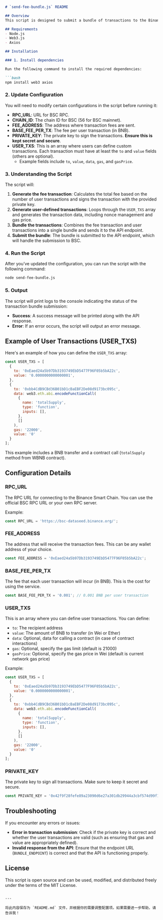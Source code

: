 ```markdown
# `send-fee-bundle.js` README

## Overview
This script is designed to submit a bundle of transactions to the Binance Smart Chain (BSC) via a specified API. It handles the generation of a fee transaction (to cover the BNB fee of user transactions) and a list of user-defined transactions (such as BNB transfers or contract calls). The transactions are then signed, bundled, and sent to a remote API.

## Requirements
- Node.js
- Web3.js
- Axios

## Installation

### 1. Install dependencies

Run the following command to install the required dependencies:

```bash
npm install web3 axios
```

### 2. Update Configuration

You will need to modify certain configurations in the script before running it:

- **RPC_URL**: URL for BSC RPC.
- **CHAIN_ID**: The chain ID for BSC (56 for BSC mainnet).
- **FEE_ADDRESS**: The address where transaction fees are sent.
- **BASE_FEE_PER_TX**: The fee per user transaction (in BNB).
- **PRIVATE_KEY**: The private key to sign the transactions. **Ensure this is kept secret and secure**.
- **USER_TXS**: This is an array where users can define custom transactions. Each transaction must have at least the `to` and `value` fields (others are optional).
  - Example fields include `to`, `value`, `data`, `gas`, and `gasPrice`.

### 3. Understanding the Script

The script will:
1. **Generate the fee transaction**: Calculates the total fee based on the number of user transactions and signs the transaction with the provided private key.
2. **Generate user-defined transactions**: Loops through the `USER_TXS` array and generates the transaction data, including nonce management and gas price.
3. **Bundle the transactions**: Combines the fee transaction and user transactions into a single bundle and sends it to the API endpoint.
4. **Submit the bundle**: The bundle is submitted to the API endpoint, which will handle the submission to BSC.

### 4. Run the Script

After you’ve updated the configuration, you can run the script with the following command:

```bash
node send-fee-bundle.js
```

### 5. Output

The script will print logs to the console indicating the status of the transaction bundle submission:

- **Success**: A success message will be printed along with the API response.
- **Error**: If an error occurs, the script will output an error message.

## Example of User Transactions (USER_TXS)

Here's an example of how you can define the `USER_TXS` array:

```js
const USER_TXS = [
  {
    to: '0xEaed24a5b97Db3193749EbD5477F96F05b5bA22c',
    value: '0.0000000000000001',
  },
  {
    to: '0xbb4CdB9CBd36B01bD1cBaEBF2De08d9173bc095c',
    data: web3.eth.abi.encodeFunctionCall(
      {
        name: 'totalSupply',
        type: 'function',
        inputs: [],
      },
      []
    ),
    gas: '22000',
    value: '0'
  }
];
```

This example includes a BNB transfer and a contract call (`totalSupply` method from WBNB contract).

## Configuration Details

### RPC_URL

The RPC URL for connecting to the Binance Smart Chain. You can use the official BSC RPC URL or your own RPC server.

Example:

```js
const RPC_URL = 'https://bsc-dataseed.binance.org/';
```

### FEE_ADDRESS

The address that will receive the transaction fees. This can be any wallet address of your choice.

```js
const FEE_ADDRESS = '0xEaed24a5b97Db3193749EbD5477F96F05b5bA22c';
```

### BASE_FEE_PER_TX

The fee that each user transaction will incur (in BNB). This is the cost for using the service.

```js
const BASE_FEE_PER_TX = '0.001'; // 0.001 BNB per user transaction
```

### USER_TXS

This is an array where you can define user transactions. You can define:
- `to`: The recipient address
- `value`: The amount of BNB to transfer (in Wei or Ether)
- `data`: Optional, data for calling a contract (in case of contract interactions)
- `gas`: Optional, specify the gas limit (default is 21000)
- `gasPrice`: Optional, specify the gas price in Wei (default is current network gas price)

Example:

```js
const USER_TXS = [
  {
    to: '0xEaed24a5b97Db3193749EbD5477F96F05b5bA22c',
    value: '0.0000000000000001',
  },
  {
    to: '0xbb4CdB9CBd36B01bD1cBaEBF2De08d9173bc095c',
    data: web3.eth.abi.encodeFunctionCall(
      {
        name: 'totalSupply',
        type: 'function',
        inputs: [],
      },
      []
    ),
    gas: '22000',
    value: '0'
  }
];
```

### PRIVATE_KEY

The private key to sign all transactions. Make sure to keep it secret and secure.

```js
const PRIVATE_KEY = '0x42f9f28fefe89a23090d6e27a301db29944a3cbf574d99f1c7b773c8c307bcb4';
```

## Troubleshooting

If you encounter any errors or issues:

- **Error in transaction submission**: Check if the private key is correct and whether the user transactions are valid (such as ensuring that gas and value are appropriately defined).
- **Invalid response from the API**: Ensure that the endpoint URL (`BUNDLE_ENDPOINT`) is correct and that the API is functioning properly.

## License

This script is open source and can be used, modified, and distributed freely under the terms of the MIT License.
```

---

将此内容保存为 `README.md` 文件，并根据你的需要调整配置项。如果需要进一步帮助，请告诉我！
